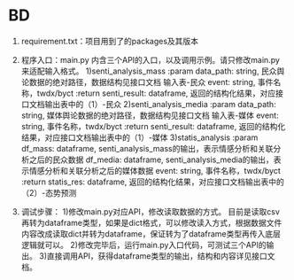 # BD


1. requirement.txt：项目用到了的packages及其版本


2. 程序入口：main.py
	内含三个API的入口，以及调用示例。请只修改main.py来适配输入格式。
1)senti_analysis_mass
	:param data_path: string, 民众舆论数据的绝对路径，数据结构见接口文档 输入表-民众
            event: string, 事件名称，twdx/byct
    :return senti_result: dataframe, 返回的结构化结果，对应接口文档输出表中的（1）-民众
2)senti_analysis_media
	:param data_path: string, 媒体舆论数据的绝对路径，数据结构见接口文档 输入表-媒体
            event: string, 事件名称，twdx/byct
    :return senti_result: dataframe, 返回的结构化结果，对应接口文档输出表中的（1）-媒体
3)statis_analysis
	:param df_mass: dataframe, senti_analysis_mass的输出，表示情感分析和关联分析之后的民众数据
            df_media: dataframe, senti_analysis_media的输出，表示情感分析和关联分析之后的媒体数据
            event: string, 事件名称，twdx/byct
    :return statis_res: dataframe, 返回的结构化结果，对应接口文档输出表中的（2）-态势预测
	

3. 调试步骤：
1)修改main.py对应API，修改读取数据的方式。
	目前是读取csv再转为dataframe类型，如果是dict格式，可以修改读入方式，根据数据文件内容改成读取dict并转为dataframe，保证转为了dataframe类型再传入底层逻辑就可以。
2)修改完毕后，运行main.py入口代码，可测试三个API的输出。
3)直接调用API，获得dataframe类型的输出，结构和内容详见接口文档。
